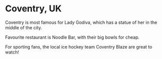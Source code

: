 # Coventry, UK

Coventry is most famous for Lady Godiva, which has a statue of her in the middle of the city.

Favourite restaurant is Noodle Bar, with their big bowls for cheap.

For sporting fans, the local ice hockey team Coventry Blaze are great to watch!
